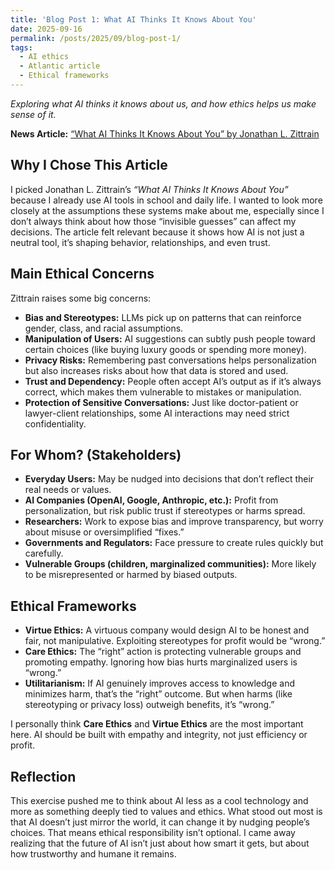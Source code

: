 ```yaml
---
title: 'Blog Post 1: What AI Thinks It Knows About You'
date: 2025-09-16
permalink: /posts/2025/09/blog-post-1/
tags:
  - AI ethics
  - Atlantic article
  - Ethical frameworks
---
```


*Exploring what AI thinks it knows about us, and how ethics helps us make sense of it.* 

**News Article:** 
[“What AI Thinks It Knows About You” by Jonathan L. Zittrain](https://www.theatlantic.com/technology/archive/2025/05/inside-the-ai-black-box/682853/)  


## Why I Chose This Article
I picked Jonathan L. Zittrain’s *“What AI Thinks It Knows About You”* because I already use AI tools in school and daily life. I wanted to look more closely at the assumptions these systems make about me, especially since I don’t always think about how those “invisible guesses” can affect my decisions. The article felt relevant because it shows how AI is not just a neutral tool, it’s shaping behavior, relationships, and even trust.

## Main Ethical Concerns
Zittrain raises some big concerns:

- **Bias and Stereotypes:** LLMs pick up on patterns that can reinforce gender, class, and racial assumptions.
- **Manipulation of Users:** AI suggestions can subtly push people toward certain choices (like buying luxury goods or spending more money).
- **Privacy Risks:** Remembering past conversations helps personalization but also increases risks about how that data is stored and used.
- **Trust and Dependency:** People often accept AI’s output as if it’s always correct, which makes them vulnerable to mistakes or manipulation.
- **Protection of Sensitive Conversations:** Just like doctor-patient or lawyer-client relationships, some AI interactions may need strict confidentiality.

## For Whom? (Stakeholders)
- **Everyday Users:** May be nudged into decisions that don’t reflect their real needs or values.  
- **AI Companies (OpenAI, Google, Anthropic, etc.):** Profit from personalization, but risk public trust if stereotypes or harms spread.  
- **Researchers:** Work to expose bias and improve transparency, but worry about misuse or oversimplified “fixes.”  
- **Governments and Regulators:** Face pressure to create rules quickly but carefully.  
- **Vulnerable Groups (children, marginalized communities):** More likely to be misrepresented or harmed by biased outputs.  

## Ethical Frameworks
- **Virtue Ethics:** A virtuous company would design AI to be honest and fair, not manipulative. Exploiting stereotypes for profit would be “wrong.”  
- **Care Ethics:** The “right” action is protecting vulnerable groups and promoting empathy. Ignoring how bias hurts marginalized users is “wrong.”  
- **Utilitarianism:** If AI genuinely improves access to knowledge and minimizes harm, that’s the “right” outcome. But when harms (like stereotyping or privacy loss) outweigh benefits, it’s “wrong.”  

I personally think **Care Ethics** and **Virtue Ethics** are the most important here. AI should be built with empathy and integrity, not just efficiency or profit.  

## Reflection
This exercise pushed me to think about AI less as a cool technology and more as something deeply tied to values and ethics. What stood out most is that AI doesn’t just mirror the world, it can change it by nudging people’s choices. That means ethical responsibility isn’t optional. I came away realizing that the future of AI isn’t just about how smart it gets, but about how trustworthy and humane it remains.  
